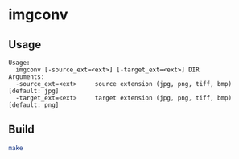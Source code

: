 # imgconv

## Usage

```text
Usage:
  imgconv [-source_ext=<ext>] [-target_ext=<ext>] DIR
Arguments:
  -source_ext=<ext>     source extension (jpg, png, tiff, bmp) [default: jpg]
  -target_ext=<ext>     target extension (jpg, png, tiff, bmp) [default: png]
```

## Build

```bash
make
```
